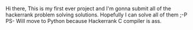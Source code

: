 Hi there,
This is my first ever project and I'm gonna submit all of the hackerrank problem solving solutions.
Hopefully I can solve all of them ;-P
PS- Will move to Python because Hackerrank C compiler is ass.
